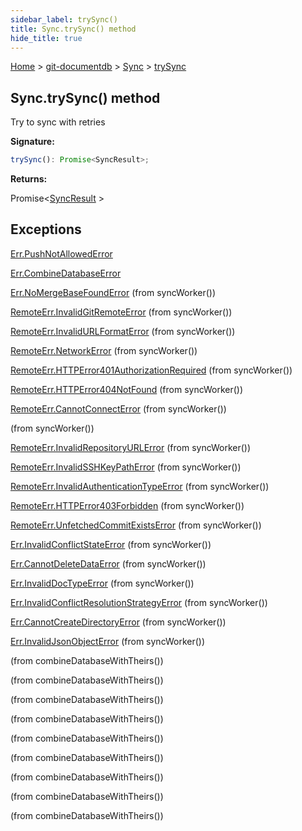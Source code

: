 ```yaml
---
sidebar_label: trySync()
title: Sync.trySync() method
hide_title: true
---
```


[Home](./index.md) &gt; [git-documentdb](./git-documentdb.md) &gt; [Sync](./git-documentdb.sync.md) &gt; [trySync](./git-documentdb.sync.trysync.md)

## Sync.trySync() method

Try to sync with retries

<b>Signature:</b>

```typescript
trySync(): Promise<SyncResult>;
```
<b>Returns:</b>

Promise&lt;[SyncResult](./git-documentdb.syncresult.md) &gt;

## Exceptions

[Err.PushNotAllowedError](./git-documentdb.err.pushnotallowederror.md)

[Err.CombineDatabaseError](./git-documentdb.err.combinedatabaseerror.md)

[Err.NoMergeBaseFoundError](./git-documentdb.err.nomergebasefounderror.md) (from syncWorker())

[RemoteErr.InvalidGitRemoteError](./git-documentdb.remoteerr.invalidgitremoteerror.md) (from syncWorker())

[RemoteErr.InvalidURLFormatError](./git-documentdb.remoteerr.invalidurlformaterror.md) (from syncWorker())

[RemoteErr.NetworkError](./git-documentdb.remoteerr.networkerror.md) (from syncWorker())

[RemoteErr.HTTPError401AuthorizationRequired](./git-documentdb.remoteerr.httperror401authorizationrequired.md) (from syncWorker())

[RemoteErr.HTTPError404NotFound](./git-documentdb.remoteerr.httperror404notfound.md) (from syncWorker())

[RemoteErr.CannotConnectError](./git-documentdb.remoteerr.cannotconnecterror.md) (from syncWorker())

 (from syncWorker())

[RemoteErr.InvalidRepositoryURLError](./git-documentdb.remoteerr.invalidrepositoryurlerror.md) (from syncWorker())

[RemoteErr.InvalidSSHKeyPathError](./git-documentdb.remoteerr.invalidsshkeypatherror.md) (from syncWorker())

[RemoteErr.InvalidAuthenticationTypeError](./git-documentdb.remoteerr.invalidauthenticationtypeerror.md) (from syncWorker())

[RemoteErr.HTTPError403Forbidden](./git-documentdb.remoteerr.httperror403forbidden.md) (from syncWorker())

[RemoteErr.UnfetchedCommitExistsError](./git-documentdb.remoteerr.unfetchedcommitexistserror.md) (from syncWorker())

[Err.InvalidConflictStateError](./git-documentdb.err.invalidconflictstateerror.md) (from syncWorker())

[Err.CannotDeleteDataError](./git-documentdb.err.cannotdeletedataerror.md) (from syncWorker())

[Err.InvalidDocTypeError](./git-documentdb.err.invaliddoctypeerror.md) (from syncWorker())

[Err.InvalidConflictResolutionStrategyError](./git-documentdb.err.invalidconflictresolutionstrategyerror.md) (from syncWorker())

[Err.CannotCreateDirectoryError](./git-documentdb.err.cannotcreatedirectoryerror.md) (from syncWorker())

[Err.InvalidJsonObjectError](./git-documentdb.err.invalidjsonobjecterror.md) (from syncWorker())

 (from combineDatabaseWithTheirs())

 (from combineDatabaseWithTheirs())

 (from combineDatabaseWithTheirs())

 (from combineDatabaseWithTheirs())

 (from combineDatabaseWithTheirs())

 (from combineDatabaseWithTheirs())

 (from combineDatabaseWithTheirs())

 (from combineDatabaseWithTheirs())

 (from combineDatabaseWithTheirs())

